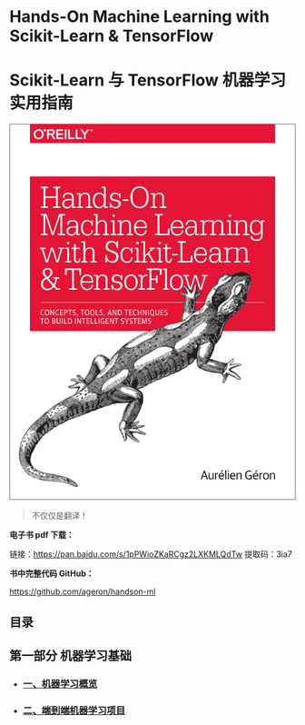 # Hands-On Machine Learning with Scikit-Learn & TensorFlow

# Scikit-Learn 与 TensorFlow 机器学习实用指南

![](images/face.png)

> 不仅仅是翻译！

**电子书 pdf 下载：**

链接：https://pan.baidu.com/s/1pPWioZKaRCgz2LXKMLQdTw 提取码：3ia7 

**书中完整代码 GitHub：**

https://github.com/ageron/handson-ml


## **目录**

## **第一部分 机器学习基础**

- ### [一、机器学习概览](https://github.com/RedstoneWill/Hands-On-Machine-Learning-with-Sklearn-TensorFlow/blob/master/docs/%E4%B8%80%E3%80%81%E6%9C%BA%E5%99%A8%E5%AD%A6%E4%B9%A0%E6%A6%82%E8%A7%88.md)

- ### [二、端到端机器学习项目]()